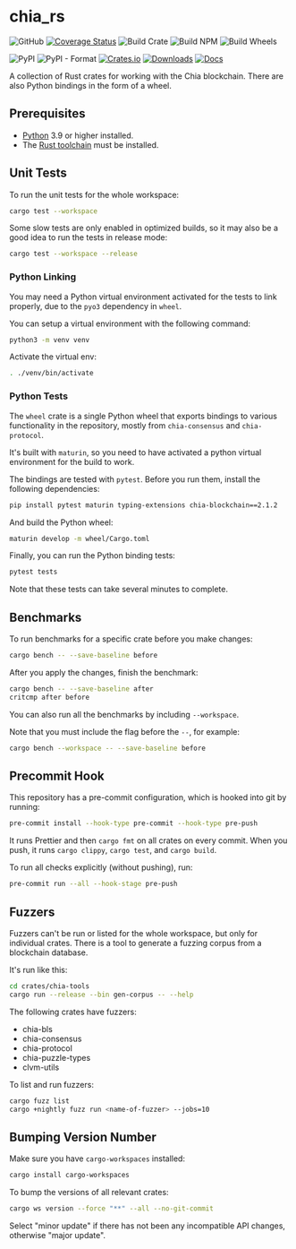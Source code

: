 # chia_rs

![GitHub](https://img.shields.io/github/license/Chia-Network/chia_rs?logo=Github)
[![Coverage Status](https://coveralls.io/repos/github/Chia-Network/chia_rs/badge.svg?branch=main)](https://coveralls.io/github/Chia-Network/chia_rs?branch=main)
![Build Crate](https://github.com/Chia-Network/chia_rs/actions/workflows/build-crate.yml/badge.svg)
![Build NPM](https://github.com/Chia-Network/chia_rs/actions/workflows/build-npm.yml/badge.svg)
![Build Wheels](https://github.com/Chia-Network/chia_rs/actions/workflows/build-wheels.yml/badge.svg)

![PyPI](https://img.shields.io/pypi/v/chia_rs?logo=pypi)
![PyPI - Format](https://img.shields.io/pypi/format/chia_rs?logo=pypi)
[![Crates.io](https://img.shields.io/crates/v/chia.svg)](https://crates.io/crates/chia)
[![Downloads](https://img.shields.io/crates/d/chia.svg)](https://crates.io/crates/chia)
[![Docs](https://docs.rs/chia/badge.svg)](https://docs.rs/chia/latest/chia/)

A collection of Rust crates for working with the Chia blockchain. There are also Python bindings in the form of a wheel.

## Prerequisites

- [Python](https://www.python.org/downloads/) 3.9 or higher installed.
- The [Rust toolchain](https://rustup.rs/) must be installed.

## Unit Tests

To run the unit tests for the whole workspace:

```bash
cargo test --workspace
```

Some slow tests are only enabled in optimized builds, so it may also be a good idea to run the tests in release mode:

```bash
cargo test --workspace --release
```

### Python Linking

You may need a Python virtual environment activated for the tests to link properly, due to the `pyo3` dependency in `wheel`.

You can setup a virtual environment with the following command:

```bash
python3 -m venv venv
```

Activate the virtual env:

```bash
. ./venv/bin/activate
```

### Python Tests

The `wheel` crate is a single Python wheel that exports bindings to various functionality in the repository, mostly from `chia-consensus` and `chia-protocol`.

It's built with `maturin`, so you need to have activated a python virtual environment for the build to work.

The bindings are tested with `pytest`. Before you run them, install the following dependencies:

```bash
pip install pytest maturin typing-extensions chia-blockchain==2.1.2
```

And build the Python wheel:

```bash
maturin develop -m wheel/Cargo.toml
```

Finally, you can run the Python binding tests:

```bash
pytest tests
```

Note that these tests can take several minutes to complete.

## Benchmarks

To run benchmarks for a specific crate before you make changes:

```bash
cargo bench -- --save-baseline before
```

After you apply the changes, finish the benchmark:

```bash
cargo bench -- --save-baseline after
critcmp after before
```

You can also run all the benchmarks by including `--workspace`.

Note that you must include the flag before the `--`, for example:

```bash
cargo bench --workspace -- --save-baseline before
```

## Precommit Hook

This repository has a pre-commit configuration, which is hooked into git by running:

```bash
pre-commit install --hook-type pre-commit --hook-type pre-push
```

It runs Prettier and then `cargo fmt` on all crates on every commit. When you push, it runs `cargo clippy`, `cargo test`, and `cargo build`.

To run all checks explicitly (without pushing), run:

```bash
pre-commit run --all --hook-stage pre-push
```

## Fuzzers

Fuzzers can't be run or listed for the whole workspace, but only for individual crates. There is a tool to generate a fuzzing corpus from a blockchain database.

It's run like this:

```bash
cd crates/chia-tools
cargo run --release --bin gen-corpus -- --help
```

The following crates have fuzzers:

- chia-bls
- chia-consensus
- chia-protocol
- chia-puzzle-types
- clvm-utils

To list and run fuzzers:

```bash
cargo fuzz list
cargo +nightly fuzz run <name-of-fuzzer> --jobs=10
```

## Bumping Version Number

Make sure you have `cargo-workspaces` installed:

```bash
cargo install cargo-workspaces
```

To bump the versions of all relevant crates:

```bash
cargo ws version --force "**" --all --no-git-commit
```

Select "minor update" if there has not been any incompatible API changes, otherwise "major update".
